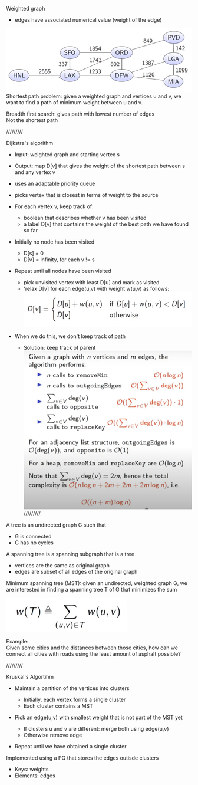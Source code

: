 Weighted graph

- edges have associated numerical value (weight of the edge)

![Exported image](Exported%20image%2020241209225424-0.png)   
Shortest path problem: given a weighted graph and vertices u and v, we want to find a path of minimum weight between u and v.
 
Breadth first search: gives path with lowest number of edges  
Not the shortest path
   

/////////
 
Dijkstra's algorithm
 
- Input: weighted graph and starting vertex s
- Output: map D[v] that gives the weight of the shortest path between s and any vertex v
 
- uses an adaptable priority queue
- picks vertex that is closest in terms of weight to the source
 
- For each vertex v, keep track of:
    
    - boolean that describes whether v has been visited
    - a label D[v] that contains the weight of the best path we have found so far
- Initially no node has been visited
    
    - D[s] = 0
    - D[v] = infinity, for each v != s
- Repeat until all nodes have been visited
    
    - pick unvisited vertex with least D[u] and mark as visited
    - 'relax D[v] for each edge(u,v) with weight w(u,v) as follows:
    ![Exported image](Exported%20image%2020241209225424-1.png)
- When we do this, we don't keep track of path
    
    - Solution: keep track of parent
 ![Exported image](Exported%20image%2020241209225425-2.png)   
/////////
 
A tree is an undirected graph G such that

- G is connected
- G has no cycles
 
A spanning tree is a spanning subgraph that is a tree

- vertices are the same as original graph
- edges are subset of all edges of the original graph
 
Minimum spanning tree (MST): given an undirected, weighted graph G, we are interested in finding a spanning tree T of G that minimizes the sum

![Exported image](Exported%20image%2020241209225425-3.png)  

Example:  
Given some cities and the distances between those cities, how can we connect all cities with roads using the least amount of asphalt possible?
   

/////////
 
Kruskal's Algortihm

- Maintain a partition of the vertices into clusters
    
    - Initially, each vertex forms a single cluster
    - Each cluster contains a MST
- Pick an edge(u,v) with smallest weight that is not part of the MST yet
    
    - If clusters u and v are different: merge both using edge(u,v)
    - Otherwise remove edge
- Repeat until we have obtained a single cluster
 
Implemented using a PQ that stores the edges outisde clusters

- Keys: weights
- Elements: edges